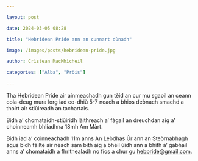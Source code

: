```yaml
---

layout: post

date: 2024-03-05 08:28

title: "Hebridean Pride ann an cunnart dùnadh"

image: /images/posts/hebridean-pride.jpg

author: Crìstean MacMhìcheil

categories: ["Alba", "Pròis"]
  
---
```


Tha Hebridean Pride air ainmeachadh gun tèid an cur mu sgaoil an ceann cola-deug mura lorg iad co-dhiù 5-7 neach a bhios deònach smachd a thoirt air stiùireadh an tachartais.

Bidh a’ chomataidh-stiùiridh làithreach a’ fàgail an dreuchdan aig a’ choinneamh bhliadhna 18mh Am Màrt.

Bidh iad a’ coinneachadh 11m anns An Leòdhas Ùr ann an Steòrnabhagh agus bidh fàilte air neach sam bith aig a bheil ùidh ann a bhith a’ gabhail anns a’ chomataidh a fhrithealadh no fios a chur gu [hebpride@gmail.com](mailto:hebpride@gmail.com).
